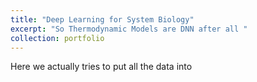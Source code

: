 ```yaml
---
title: "Deep Learning for System Biology"
excerpt: "So Thermodynamic Models are DNN after all "
collection: portfolio
---
```

Here we actually tries to put all the data into
